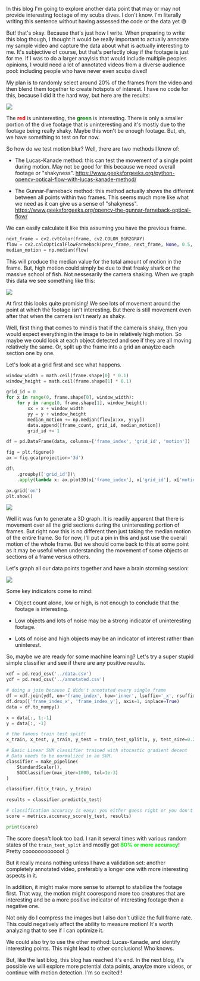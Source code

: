 In this blog I'm going to explore another data point that may or may not provide interesting footage of my scuba dives. I don't know. I'm literally writing this sentence without having assessed the code or the data yet :sweat_smile:

But! that's okay. Because that's just how I write. When preparing to write this blog though, I thought it would be really important to actually annotate my sample video and capture the data about what is actually interesting to me. It's subjective of course, but that's perfectly okay if the footage is just for me. If I was to do a larger anaylsis that would include multiple peoples opinions, I would need a lot of annotated videos from a diverse audience pool: including people who have never even scuba dived!

My plan is to randomly select around 20% of the frames from the video and then blend them together to create hotspots of interest. I have no code for this, because I did it the hard way, but here are the results:

<img src="/images/fix-dive/annotated.png">

The <b style="color: red">red</b> is uninteresting, the <b style="color: green">green</b> is interesting. There is only a smaller portion of the dive footage that is uninteresting and it's mostly due to the footage being really shaky. Maybe this won't be enough footage. But, eh, we have something to test on for now.

So how do we test motion blur? Well, there are two methods I know of:

- The Lucas-Kanade method: this can test the movement of a single point during motion. May not be good for this because we need overall footage or "shakyness". https://www.geeksforgeeks.org/python-opencv-optical-flow-with-lucas-kanade-method/

- The Gunnar-Farneback method: this method actually shows the different between all points within two frames. This seems much more like what we need as it can give us a sense of "shakyness". https://www.geeksforgeeks.org/opencv-the-gunnar-farneback-optical-flow/

We can easily calculate it like this assuming you have the previous frame.

```python
next_frame = cv2.cvtColor(frame, cv2.COLOR_BGR2GRAY)
flow = cv2.calcOpticalFlowFarneback(prev_frame, next_frame, None, 0.5, 3, 15, 3, 5, 1.2, 0)
median_motion = np.median(flow)
```

This will produce the median value for the total amount of motion in the frame. But, high motion could simply be due to that freaky shark or the massive school of fish. Not nessesarily the camera shaking. When we graph this data we see something like this:

<img src="/images/fix-dive/annotated_median_motion.png">

At first this looks quite promising! We see lots of movement around the point at which the footage isn't interesting. But there is still movement even after that when the camera isn't nearly as shaky.

Well, first thing that comes to mind is that if the camera is shaky, then you would expect everything in the image to be in relatively high motion. So maybe we could look at each object detected and see if they are all moving relatively the same. Or, split up the frame into a grid an anaylze each section one by one.

Let's look at a grid first and see what happens.

```python
window_width = math.ceil(frame.shape[0] * 0.1)
window_height = math.ceil(frame.shape[1] * 0.1)

grid_id = 0
for x in range(0, frame.shape[0], window_width):
    for y in range(0, frame.shape[1], window_height):
        xx = x + window_width
        yy = y + window_height
        median_motion += np.median(flow[x:xx, y:yy])
        data.append([frame_count, grid_id, median_motion])
        grid_id += 1

df = pd.DataFrame(data, columns=['frame_index', 'grid_id', 'motion'])

fig = plt.figure()
ax = fig.gca(projection='3d')

df\
    .groupby(['grid_id'])\
    .apply(lambda x: ax.plot3D(x['frame_index'], x['grid_id'], x['motion']))\

ax.grid('on')
plt.show()
```

<img src="/images/fix-dive/grid_motion.png">

Well it was fun to generate a 3D graph. It is readily apparent that there is movement over all the grid sections during the uninteresting portion of frames. But right now this is no different then just taking the median motion of the entire frame. So for now, I'll put a pin in this and just use the overall motion of the whole frame. But we should come back to this at some point as it may be useful when understanding the movement of some objects or sections of a frame versus others.

Let's graph all our data points together and have a brain storming session:

<img src="/images/fix-dive/motion_objects_annotated.png">

Some key indicators come to mind:

- Object count alone, low or high, is not enough to conclude that the footage is interesting.

- Low objects and lots of noise may be a strong indicator of uninteresting footage.

- Lots of noise and high objects may be an indicator of interest rather than uninterest.

So, maybe we are ready for some machine learning? Let's try a super stupid simple classifier and see if there are any positive results.

```python
xdf = pd.read_csv('../data.csv')
ydf = pd.read_csv('../annotated.csv')

# doing a join because I didn't annotated every single frame
df = xdf.join(ydf, on='frame_index', how='inner', lsuffix='_x', rsuffix='_y')
df.drop(['frame_index_x', 'frame_index_y'], axis=1, inplace=True)
data = df.to_numpy()

x = data[:, 1:-1]
y = data[:, -1]

# the famous train test split!
x_train, x_test, y_train, y_test = train_test_split(x, y, test_size=0.2)

# Basic Linear SVM classifier trained with stocastic gradient decent
# Data needs to be normalized in an SVM.
classifier = make_pipeline(
    StandardScaler(),
    SGDClassifier(max_iter=1000, tol=1e-3)
)

classifier.fit(x_train, y_train)

results = classifier.predict(x_test)

# classification accuracy is easy: you either guess right or you don't
score = metrics.accuracy_score(y_test, results)

print(score)
```

The score doesn't look too bad. I ran it several times with various random states of the `train_test_split` and mostly got <b style="color: lime;">80% or more accuracy</b>! Pretty cooooooooooool :)

But it really means nothing unless I have a validation set: another completely annotated video, preferably a longer one with more interesting aspects in it.

In addition, it might make more sense to attempt to stabilize the footage first. That way, the motion might coorespond more too creatures that are interesting and be a more positive indicator of interesting footage then a negative one.

Not only do I compress the images but I also don't utilize the full frame rate. This could negatively affect the ability to measure motion! It's worth analyzing that to see if I can optimize it.

We could also try to use the other method: Lucas-Kanade, and identify interesting points. This might lead to other conclusions! Who knows.

But, like the last blog, this blog has reached it's end. In the next blog, it's possible we will explore more potential data points, anaylze more videos, or continue with motion detection. I'm so excited!!

